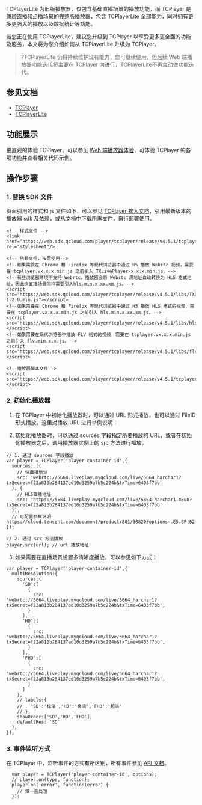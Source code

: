 TCPlayerLite 为旧版播放器，仅包含基础直播场景的播放功能，而 TCPlayer 是兼顾直播和点播场景的完整版播放器，包含 TCPlayerLite 全部能力，同时拥有更多更强大的播放以及数据统计等功能。

若您正在使用 TCPlayerLite，建议您升级到 TCPlayer 以享受更多更全面的功能及服务，本文将为您介绍如何从 TCPlayerLite 升级为 TCPlayer。

>?TCPlayerLite 仍将持续维护现有能力，您可继续使用，但后续 Web 端播放器功能迭代将主要在 TCPlayer 内进行，TCPlayerLite不再主动做功能迭代。

## 参见文档
- [TCPlayer](https://cloud.tencent.com/document/product/881/30818)
- [TCPlayerLite](https://cloud.tencent.com/document/product/881/20207)

## 功能展示
更直观的体验 TCPlayer，可以参见 [Web 端播放器体验](https://tcplayer.vcube.tencent.com/)，可体验 TCPlayer 的各项功能并查看相关代码示例。


## 操作步骤

### 1. 替换 SDK 文件

页面引用的样式和 js 文件如下，可以参见 [TCPlayer 接入文档](https://cloud.tencent.com/document/product/881/30818)，引用最新版本的播放器 sdk 及依赖，或从文档中下载所需文件，自行部署使用。

```
<!-- 样式文件 -->
<link href="https://web.sdk.qcloud.com/player/tcplayer/release/v4.5.1/tcplayer.min.css" rel="stylesheet"/>
  
<!-- 依赖文件，按需使用-->  
<!--如果需要在 Chrome 和 Firefox 等现代浏览器中通过 H5 播放 Webrtc 视频，需要在 tcplayer.vx.x.x.min.js 之前引入 TXLivePlayer-x.x.x.min.js。-->
<!--有些浏览器环境不支持 Webrtc，播放器会将 Webrtc 流地址自动转换为 HLS 格式地址，因此快直播场景同样需要引入hls.min.x.xx.xm.js。-->
<script src="https://web.sdk.qcloud.com/player/tcplayer/release/v4.5.1/libs/TXLivePlayer-1.2.0.min.js"></script>
<!--如果需要在 Chrome 和 Firefox 等现代浏览器中通过 H5 播放 HLS 格式的视频，需要在 tcplayer.vx.x.x.min.js 之前引入 hls.min.x.xx.xm.js。-->
<script src="https://web.sdk.qcloud.com/player/tcplayer/release/v4.5.1/libs/hls.min.0.13.2m.js"></script>
<!--如果需要在现代浏览器中播放 FLV 格式的视频，需要在 tcplayer.vx.x.x.min.js 之前引入 flv.min.x.x.js。-->
<script src="https://web.sdk.qcloud.com/player/tcplayer/release/v4.5.1/libs/flv.min.1.5.js"></script>

<!--播放器脚本文件-->
<script src="https://web.sdk.qcloud.com/player/tcplayer/release/v4.5.1/tcplayer.v4.5.1.min.js"></script>
```

### 2. 初始化播放器
1. 在 TCPlayer 中初始化播放器时，可以通过 URL 形式播放，也可以通过 FileID 形式播放。这里对播放 URL 进行举例说明：
 
2. 初始化播放器时，可以通过 sources 字段指定所要播放的 URL，或者在初始化播放器之后，调用播放器实例上的 src 方法进行播放。
```
// 1. 通过 sources 字段播放
var player = TCPlayer('player-container-id',{
  sources: [{
    // 快直播地址
    src: 'webrtc://5664.liveplay.myqcloud.com/live/5664_harchar1?txSecret=f22a813b284137ed10d3259a7b5c224b&txTime=6403f7bb'
  }, {
    // HLS直播地址
    src: 'https://5664.liveplay.myqcloud.com/live/5664_harchar1.m3u8?txSecret=f22a813b284137ed10d3259a7b5c224b&txTime=6403f7bb'
  }],
  // 可配置参数说明 https://cloud.tencent.com/document/product/881/30820#options-.E5.8F.82.E6.95.B0.E5.88.97.E8.A1.A8
});

// 2. 通过 src 方法播放
player.src(url); // url 播放地址
```

3. 如果需要在直播场景设置多清晰度播放，可以参见如下方式：
```
var player = TCPlayer('player-container-id',{
  multiResolution:{
    sources:{
      'SD':[
        {
          src: 'webrtc://5664.liveplay.myqcloud.com/live/5664_harchar1?txSecret=f22a813b284137ed10d3259a7b5c224b&txTime=6403f7bb',
        }
      ],
      'HD':[
        {
          src: 'webrtc://5664.liveplay.myqcloud.com/live/5664_harchar1?txSecret=f22a813b284137ed10d3259a7b5c224b&txTime=6403f7bb',
        }
      ],
      'FHD':[
        {
          src: 'webrtc://5664.liveplay.myqcloud.com/live/5664_harchar1?txSecret=f22a813b284137ed10d3259a7b5c224b&txTime=6403f7bb',
        }
      ]
    },
    // labels:{
    //   'SD':'标清','HD':'高清','FHD':'超清'
    // },
    showOrder:['SD','HD','FHD'],
    defaultRes: 'SD'
  },
});

```

### 3. 事件监听方式
在 TCPlayer 中，监听事件的方式有所区别，所有事件参见 [API 文档](https://cloud.tencent.com/document/product/881/30820#.E4.BA.8B.E4.BB.B6)。
```
  var player = TCPlayer('player-container-id', options);
  // player.on(type, function);
  player.on('error', function(error) {
    // 做一些处理
  });
```











